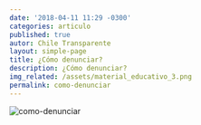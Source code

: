 ```yaml
---
date: '2018-04-11 11:29 -0300'
categories: articulo
published: true
autor: Chile Transparente
layout: simple-page
title: ¿Cómo denunciar?
description: ¿Cómo denunciar?
img_related: /assets/material_educativo_3.png
permalink: como-denunciar
---
```

![como-denunciar]({{site.baseurl}}/assets/material_educativo_3.png)
